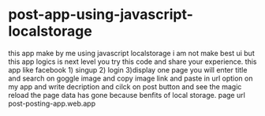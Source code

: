 # post-app-using-javascript-localstorage
this app make by me using javascript localstorage i am not make best ui but this app logics is next level you try this code and share your experience.  this app like facebook  1) singup 2) login 3)display one page you will enter title and search on goggle image and copy image link and paste in url option on my app and write decription and cilck on post button and see the magic reload the page data has gone because benfits of local storage.
page url post-posting-app.web.app
